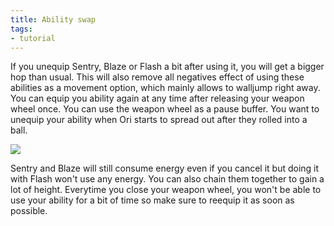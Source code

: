 ```yaml
---
title: Ability swap
tags:
- tutorial
---
```


If you unequip Sentry, Blaze or Flash a bit after using it, you will get a bigger hop than usual. This will also remove all negatives effect of using these abilities as a movement option, which mainly allows to walljump right away. You can equip you ability again at any time after releasing your weapon wheel once.
You can use the weapon wheel as a pause buffer. You want to unequip your ability when Ori starts to spread out after they rolled into a ball.

![](https://thumbs.gfycat.com/SingleEasyAstrangiacoral-size_restricted.gif) 

Sentry and Blaze will still consume energy even if you cancel it but doing it with Flash won't use any energy. You can also chain them together to gain a lot of height. Everytime you close your weapon wheel, you won't be able to use your ability for a bit of time so make sure to reequip it as soon as possible.

[](https://thumbs.gfycat.com/GlisteningAltruisticHorsemouse-size_restricted.gif)